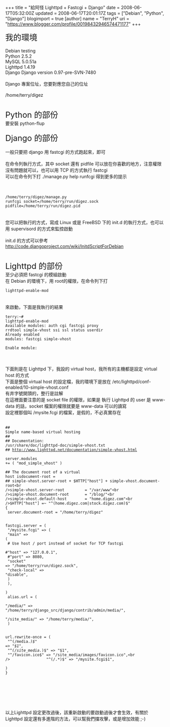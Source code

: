 +++
title = "給阿怪 Lighttpd + Fastcgi + Django"
date = 2008-06-17T05:32:00Z
updated = 2008-06-17T20:01:17Z
tags = ["Debian", "Python", "Django"]
blogimport = true 
[author]
	name = "TerryH"
	uri = "https://www.blogger.com/profile/00198432946574471177"
+++

<span style="font-size:180%;">我的環境</span><br /><br />Debian testing <br />Python 2.5.2<br />MySQL 5.0.51a<br />Lighttpd  1.4.19<br />Django Django version 0.97-pre-SVN-7480<br /><br />Django 專案位址，您要對應您自己的位址<br /><br />/home/terry/digez<br /><br /><br /><span style="font-size:180%;">Python 的部份</span><br />要安裝 python-flup<br /><br /><span style="font-size:180%;">Django 的部份</span><br /><br />一般只要把 django 用 fastcgi 的方式跑起來，即可<br /><br />在命令列執行方式，其中 socket 還有 pidfile 可以放在你喜歡的地方，注意權限沒有問題就可以，也可以用 TCP 的方式執行 fastcgi<br />可以在命令列下打 ./manage.py help runfcgi 得到更多的提示<br /><br /><br /><code><br />/home/terry/digez/manage.py runfcgi socket=/home/terry/run/digez.sock pidfile=/home/terry/run/digez.pid<br /></code><br /><br />您可以把執行的方式，寫成 Linux 或是 FreeBSD 下的 init.d 的執行方式，也可以用 supervisord 的方式來監控啟動<br /><br />init.d 的方式可以參考 <a href="http://code.djangoproject.com/wiki/InitdScriptForDebian">http://code.djangoproject.com/wiki/InitdScriptForDebian</a><br /><br /><br /><span style="font-size:180%;">Lighttpd 的部份</span><br />至少必須把 fastcgi 的模組啟動<br />在 Debian 的環境下，用 root的權限，在命令列下打<br /><code><br />lighttpd-enable-mod<br /></code><br /><br />來啟動，下面是我執行的結果<br /><code><br />terry:~# lighttpd-enable-mod <br />Available modules: auth cgi fastcgi proxy rrdtool simple-vhost ssi ssl status userdir <br />Already enabled modules: fastcgi simple-vhost <br /><br />Enable module: <br /></code><br /><br />下面則是在 Lighttpd 下，我設的 virtual host，我所有的主機都是設定 virtual host 的方式<br />下面是整個 virtual host 的設定檔，我的環境下是放在 /etc/lighttpd/conf-enabled/10-simple-vhost.conf<br />有井字號開頭的，整行是註解<br />在這裡面要注意的是 socket file 的權限，如果是 執行 Lighttpd 的 user 是 www-data 的話，socket 檔案的權限就要是 www-data 可以的讀寫<br />設定裡那個叫 /mysite.fcgi 的檔案，是假的，不必真實存在<br /><br /><code><br />## Simple name-based virtual hosting<br />##<br />## Documentation: /usr/share/doc/lighttpd-doc/simple-vhost.txt<br />##                http://www.lighttpd.net/documentation/simple-vhost.html<br /><br />server.modules += ( "mod_simple_vhost" )<br /><br />## The document root of a virtual host isdocument-root =<br />##   simple-vhost.server-root + $HTTP["host"] + simple-vhost.document-root<br />simple-vhost.server-root         = "/var/www"<br />simple-vhost.document-root       = "/blog/"<br />simple-vhost.default-host        = "home.digez.com"<br />$HTTP["host"] =~ "^(home.digez.com|stock.digez.com)$" {<br />        server.document-root = "/home/terry/digez"<br />        <br />        fastcgi.server = (<br />        "/mysite.fcgi" => (<br />                "main" => (<br />                # Use host / port instead of socket for TCP fastcgi<br />                #"host" => "127.0.0.1",<br />                #"port" => 8080,<br />                "socket" => "/home/terry/run/digez.sock",<br />                "check-local" => "disable",<br />                )<br />        ),<br /><br />)<br />        alias.url = (<br />                "/media/" => "/home/terry/django_src/django/contrib/admin/media/",<br />                "/site_media/" => "/home/terry/media/",<br />                )<br /><br />        url.rewrite-once = (<br />                "^(/media.*)$" => "$1",<br />                "^(/site_media.*)$" => "$1",<br />                "^/favicon\.ico$" => "/site_media/images/favicon.ico",<br />                "^(/.*)$" => "/mysite.fcgi$1",<br />        )<br />}<br /><br /><br /><br /><br /></code><br /><br /><br />以上Lighttpd 設定更改過後，該重新啟動的要啟動過後才會生效，有關於 Lighttpd 設定還有多進階的方法，可以幫我們擋攻擊，或是增加效能 ;-)
